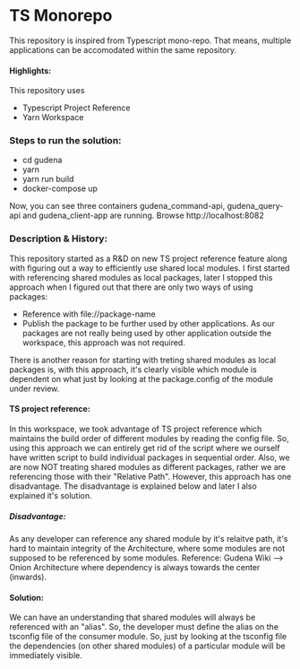 # TS Monorepo
This repository is inspired from Typescript mono-repo. That means, multiple applications can be accomodated within the same repository.
#### Highlights:
This repository uses
- Typescript Project Reference
- Yarn Workspace
### Steps to run the solution:
- cd gudena
- yarn
- yarn run build
- docker-compose up

Now, you can see three containers gudena_command-api, gudena_query-api and gudena_client-app are running.
Browse http://localhost:8082

### Description & History:
This repository started as a R&D on new TS project reference feature along with figuring out a way to efficiently use shared local modules. I first started with referencing shared modules as local packages, later I stopped this approach when I figured out that there are only two ways of using packages:
- Reference with file://package-name
- Publish the package to be further used by other applications. As our packages are not really being used by other application outside the workspace, this approach was not required.

There is another reason for starting with treting shared modules as local packages is, with this approach, it's clearly visible which module is dependent on what just by looking at the package.config of the module under review. 

#### TS project reference:
In this workspace, we took advantage of TS project reference which maintains the build order of different modules by reading the config file. So, using this approach we can entirely get rid of the script where we ourself have written script to build individual packages in sequential order.
Also, we are now NOT treating shared modules as different packages, rather we are referencing those with their "Relative Path". However, this approach has one disadvantage. The disadvantage is explained below and later I also explained it's solution.
##### Disadvantage:
As any developer can reference any shared module by it's relaitve path, it's hard to maintain integrity of the Architecture, where some modules are not supposed to be referenced by some modules. Reference: Gudena Wiki --> Onion Architecture where dependency is always towards the center (inwards).
#### Solution:
We can have an understanding that shared modules will always be referenced with an "alias". So, the developer must define the alias on the tsconfig file of the consumer module. So, just by looking at the tsconfig file the dependencies (on other shared modules) of a particular module will be immediately visible.